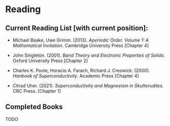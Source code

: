 # Reading

## Current Reading List [with current position]:

* Michael Baake, Uwe Grimm. (2013). *Aperiodic Order. Volume 1: A Mathematical Invitation*. Cambridge University Press [Chapter 4]

* John Singleton. (2001). *Band Theory and Electronic Properties of Solids*. Oxford University Press [Chapter 2]

* Charles K. Poole, Horacio A. Farach, Richard J. Creswick. (2000). *Hanbook of Superconductivity*. Academic Press [Chapter 4]

* Ctirad Uher. (2021). *Superconductivity and Magneeism in Skutterudites*. CRC Press. [Chapter 1]


## Completed Books

TODO